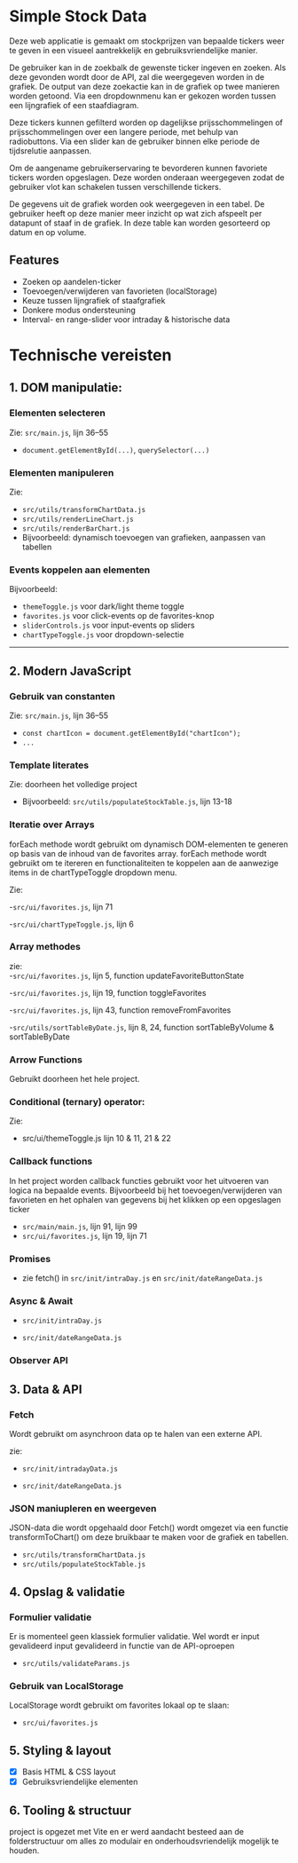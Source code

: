 # Simple Stock Data

Deze web applicatie is gemaakt om stockprijzen van bepaalde tickers weer te geven in een visueel aantrekkelijk en gebruiksvriendelijke manier.

De gebruiker kan in de zoekbalk de gewenste ticker ingeven en zoeken. Als deze gevonden wordt door de API, zal die weergegeven worden in de grafiek. De output van deze zoekactie kan in de grafiek op twee manieren worden getoond. Via een dropdownmenu kan er gekozen worden tussen een lijngrafiek of een staafdiagram.

Deze tickers kunnen gefilterd worden op dagelijkse prijsschommelingen of prijsschommelingen over een langere periode, met behulp van radiobuttons. Via een slider kan de gebruiker binnen elke periode de tijdsrelutie aanpassen.

Om de aangename gebruikerservaring te bevorderen kunnen favoriete tickers worden opgeslagen. Deze worden onderaan weergegeven zodat de gebruiker vlot kan schakelen tussen verschillende tickers.

De gegevens uit de grafiek worden ook weergegeven in een tabel. De gebruiker heeft op deze manier meer inzicht op wat zich afspeelt per datapunt of staaf in de grafiek. In deze table kan worden gesorteerd op datum en op volume.

## Features

- Zoeken op aandelen-ticker
- Toevoegen/verwijderen van favorieten (localStorage)
- Keuze tussen lijngrafiek of staafgrafiek
- Donkere modus ondersteuning
- Interval- en range-slider voor intraday & historische data

# Technische vereisten

## 1. DOM manipulatie:

### Elementen selecteren

Zie: `src/main.js`, lijn 36–55

- `document.getElementById(...)`, `querySelector(...)`

### Elementen manipuleren

Zie:

- `src/utils/transformChartData.js`
- `src/utils/renderLineChart.js`
- `src/utils/renderBarChart.js`
- Bijvoorbeeld: dynamisch toevoegen van grafieken, aanpassen van tabellen

### Events koppelen aan elementen

Bijvoorbeeld:

- `themeToggle.js` voor dark/light theme toggle
- `favorites.js` voor click-events op de favorites-knop
- `sliderControls.js` voor input-events op sliders
- `chartTypeToggle.js` voor dropdown-selectie

---

## 2. Modern JavaScript

### Gebruik van constanten

Zie: `src/main.js`, lijn 36–55

- `const chartIcon = document.getElementById("chartIcon");`
- `...`

### Template literates

Zie: doorheen het volledige project

- Bijvoorbeeld: `src/utils/populateStockTable.js`, lijn 13-18

### Iteratie over Arrays

forEach methode wordt gebruikt om dynamisch DOM-elementen te generen op basis van de inhoud van de favorites array.
forEach methode wordt gebruikt om te itereren en functionaliteiten te koppelen aan de aanwezige items in de chartTypeToggle dropdown menu.

Zie:

-`src/ui/favorites.js`, lijn 71

-`src/ui/chartTypeToggle.js`, lijn 6

### Array methodes

zie:  
-`src/ui/favorites.js`, lijn 5, function updateFavoriteButtonState

-`src/ui/favorites.js`, lijn 19, function toggleFavorites

-`src/ui/favorites.js`, lijn 43, function removeFromFavorites

-`src/utils/sortTableByDate.js`, lijn 8, 24, function sortTableByVolume & sortTableByDate

### Arrow Functions

Gebruikt doorheen het hele project.

### Conditional (ternary) operator:

Zie:

- src/ui/themeToggle.js lijn 10 & 11, 21 & 22

### Callback functions

In het project worden callback functies gebruikt voor het uitvoeren van logica na bepaalde events.
Bijvoorbeeld bij het toevoegen/verwijderen van favorieten en het ophalen van gegevens bij het klikken op een opgeslagen ticker

- `src/main/main.js`, lijn 91, lijn 99
- `src/ui/favorites.js`, lijn 19, lijn 71

### Promises

- zie fetch() in `src/init/intraDay.js` en `src/init/dateRangeData.js`

### Async & Await

- `src/init/intraDay.js`

- `src/init/dateRangeData.js`

### Observer API

## 3. Data & API

### Fetch

Wordt gebruikt om asynchroon data op te halen van een externe API.

zie:

- `src/init/intradayData.js`

- `src/init/dateRangeData.js`

### JSON maniupleren en weergeven

JSON-data die wordt opgehaald door Fetch() wordt omgezet via een functie transformToChart() om deze bruikbaar te maken voor de grafiek en tabellen.

- `src/utils/transformChartData.js`
- `src/utils/populateStockTable.js`

## 4. Opslag & validatie

### Formulier validatie

Er is momenteel geen klassiek formulier validatie. Wel wordt er input gevalideerd input gevalideerd in functie van de API-oproepen

- `src/utils/validateParams.js`

### Gebruik van LocalStorage

LocalStorage wordt gebruikt om favorites lokaal op te slaan:

- `src/ui/favorites.js`

## 5. Styling & layout

- [x] Basis HTML & CSS layout
- [x] Gebruiksvriendelijke elementen

## 6. Tooling & structuur

project is opgezet met Vite en er werd aandacht besteed
aan de folderstructuur om alles zo modulair en onderhoudsvriendelijk mogelijk te houden.
